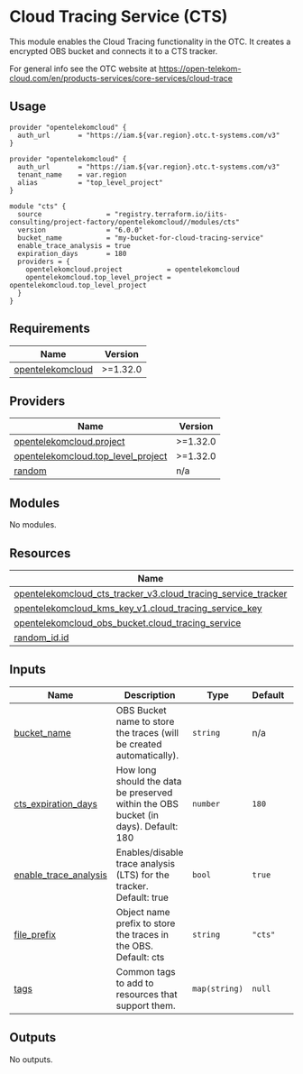 # Cloud Tracing Service (CTS)

This module enables the Cloud Tracing functionality in the OTC. It creates a encrypted OBS bucket and
connects it to a CTS tracker.

For general info see the OTC website at https://open-telekom-cloud.com/en/products-services/core-services/cloud-trace

## Usage

```
provider "opentelekomcloud" {
  auth_url       = "https://iam.${var.region}.otc.t-systems.com/v3"
}

provider "opentelekomcloud" {
  auth_url       = "https://iam.${var.region}.otc.t-systems.com/v3"
  tenant_name    = var.region
  alias          = "top_level_project"
}

module "cts" {
  source                = "registry.terraform.io/iits-consulting/project-factory/opentelekomcloud//modules/cts"
  version               = "6.0.0"
  bucket_name           = "my-bucket-for-cloud-tracing-service"
  enable_trace_analysis = true
  expiration_days       = 180
  providers = {
    opentelekomcloud.project           = opentelekomcloud
    opentelekomcloud.top_level_project = opentelekomcloud.top_level_project
  }
}
```

<!-- BEGIN_TF_DOCS -->
## Requirements

| Name | Version |
|------|---------|
| <a name="requirement_opentelekomcloud"></a> [opentelekomcloud](#requirement\_opentelekomcloud) | >=1.32.0 |

## Providers

| Name | Version |
|------|---------|
| <a name="provider_opentelekomcloud.project"></a> [opentelekomcloud.project](#provider\_opentelekomcloud.project) | >=1.32.0 |
| <a name="provider_opentelekomcloud.top_level_project"></a> [opentelekomcloud.top\_level\_project](#provider\_opentelekomcloud.top\_level\_project) | >=1.32.0 |
| <a name="provider_random"></a> [random](#provider\_random) | n/a |

## Modules

No modules.

## Resources

| Name | Type |
|------|------|
| [opentelekomcloud_cts_tracker_v3.cloud_tracing_service_tracker](https://registry.terraform.io/providers/opentelekomcloud/opentelekomcloud/latest/docs/resources/cts_tracker_v3) | resource |
| [opentelekomcloud_kms_key_v1.cloud_tracing_service_key](https://registry.terraform.io/providers/opentelekomcloud/opentelekomcloud/latest/docs/resources/kms_key_v1) | resource |
| [opentelekomcloud_obs_bucket.cloud_tracing_service](https://registry.terraform.io/providers/opentelekomcloud/opentelekomcloud/latest/docs/resources/obs_bucket) | resource |
| [random_id.id](https://registry.terraform.io/providers/hashicorp/random/latest/docs/resources/id) | resource |

## Inputs

| Name | Description | Type | Default | Required |
|------|-------------|------|---------|:--------:|
| <a name="input_bucket_name"></a> [bucket\_name](#input\_bucket\_name) | OBS Bucket name to store the traces (will be created automatically). | `string` | n/a | yes |
| <a name="input_cts_expiration_days"></a> [cts\_expiration\_days](#input\_cts\_expiration\_days) | How long should the data be preserved within the OBS bucket (in days). Default: 180 | `number` | `180` | no |
| <a name="input_enable_trace_analysis"></a> [enable\_trace\_analysis](#input\_enable\_trace\_analysis) | Enables/disable trace analysis (LTS) for the tracker. Default: true | `bool` | `true` | no |
| <a name="input_file_prefix"></a> [file\_prefix](#input\_file\_prefix) | Object name prefix to store the traces in the OBS. Default: cts | `string` | `"cts"` | no |
| <a name="input_tags"></a> [tags](#input\_tags) | Common tags to add to resources that support them. | `map(string)` | `null` | no |

## Outputs

No outputs.
<!-- END_TF_DOCS -->

